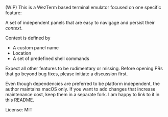 (WIP) This is a WezTerm based terminal emulator focused on one specific feature:

A set of independent panels that are easy to navigage and persist their _context_. 

Context is defined by
- A custom panel name
- Location
- A set of predefined shell commands

Expect all other features to be rudimentary or missing. Before opening PRs that go beyond bug fixes, please initiate a discussion first.

Even though dependencies are preferred to be platform independent, the author maintains macOS only. If you want to add changes that increase maintenance cost, keep them in a separate fork. I am happy to link to it in this README.

License: MIT


